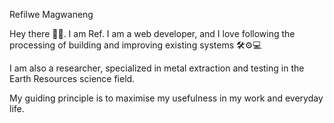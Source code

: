 Refilwe Magwaneng


Hey there 👋🏽. 
I am Ref. I am a web developer, and I love following the processing of building and improving existing systems 🛠⚙💻
<i class="fa fa-cogs" aria-hidden="true"></i> 


I am also a researcher, specialized in metal extraction and testing in the Earth Resources science field.

My guiding principle is to maximise my usefulness in my work and everyday life. 
 


